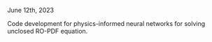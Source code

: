 June 12th, 2023

Code development for physics-informed neural networks for solving unclosed RO-PDF equation.